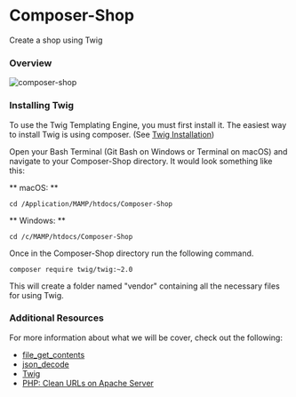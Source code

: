 # Composer-Shop
Create a shop using Twig
### Overview
![composer-shop](https://user-images.githubusercontent.com/14805432/39279308-388915c6-48c6-11e8-9cc7-8077b903cd06.png)
### Installing Twig
To use the Twig Templating Engine, you must first install it. The easiest way to install Twig is using composer. (See [Twig Installation](https://twig.symfony.com/doc/2.x/installation.html))

Open your Bash Terminal (Git Bash on Windows or Terminal on macOS) and navigate to your Composer-Shop directory. It would look something like this:

** macOS: **
```
cd /Application/MAMP/htdocs/Composer-Shop
```

** Windows: **
```
cd /c/MAMP/htdocs/Composer-Shop
```

Once in the Composer-Shop directory run the following command.

```
composer require twig/twig:~2.0
```
This will create a folder named "vendor" containing all the necessary files for using Twig.


### Additional Resources

For more information about what we will be cover, check out the following:
- [file_get_contents](http://php.net/manual/en/function.file-get-contents.php)
- [json_decode](http://php.net/manual/en/function.json-decode.php)
- [Twig](https://twig.symfony.com/doc/2.x/)
- [PHP: Clean URLs on Apache Server](https://www.lynda.com/PHP-tutorials/Clean-PHP-URLs-Apache-Server/482052-2.html)

